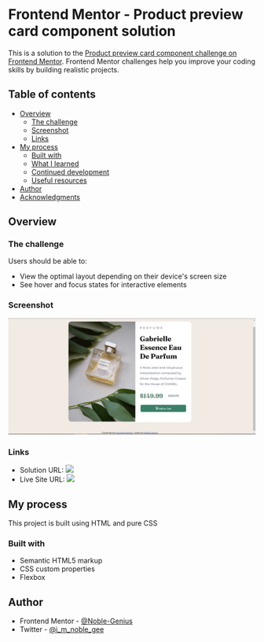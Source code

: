# Frontend Mentor - Product preview card component solution

This is a solution to the [Product preview card component challenge on Frontend Mentor](https://www.frontendmentor.io/challenges/product-preview-card-component-GO7UmttRfa). Frontend Mentor challenges help you improve your coding skills by building realistic projects. 

## Table of contents

- [Overview](#overview)
  - [The challenge](#the-challenge)
  - [Screenshot](#screenshot)
  - [Links](#links)
- [My process](#my-process)
  - [Built with](#built-with)
  - [What I learned](#what-i-learned)
  - [Continued development](#continued-development)
  - [Useful resources](#useful-resources)
- [Author](#author)
- [Acknowledgments](#acknowledgments)


## Overview

### The challenge

Users should be able to:

- View the optimal layout depending on their device's screen size
- See hover and focus states for interactive elements

### Screenshot

![](images/screenshot.jpg)


### Links

- Solution URL: ![](https://www.frontendmentor.io/solutions/html-css-sWvNl_M8ho)
- Live Site URL: ![](https://noble-genius.github.io/product-preview-card-component/)


## My process
This project is built using HTML and pure CSS


### Built with

- Semantic HTML5 markup
- CSS custom properties
- Flexbox


## Author

- Frontend Mentor - [@Noble-Genius](https://www.frontendmentor.io/profile/Noble-Genius)
- Twitter - [@i_m_noble_gee](https://twitter.com/I_m_noble_gee)


